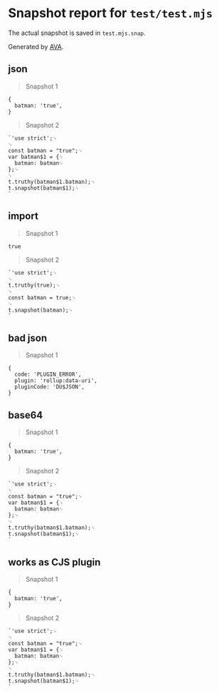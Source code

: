 # Snapshot report for `test/test.mjs`

The actual snapshot is saved in `test.mjs.snap`.

Generated by [AVA](https://avajs.dev).

## json

> Snapshot 1

    {
      batman: 'true',
    }

> Snapshot 2

    `'use strict';␊
    ␊
    const batman = "true";␊
    var batman$1 = {␊
      batman: batman␊
    };␊
    ␊
    t.truthy(batman$1.batman);␊
    t.snapshot(batman$1);␊
    `

## import

> Snapshot 1

    true

> Snapshot 2

    `'use strict';␊
    ␊
    t.truthy(true);␊
    ␊
    const batman = true;␊
    ␊
    t.snapshot(batman);␊
    `

## bad json

> Snapshot 1

    {
      code: 'PLUGIN_ERROR',
      plugin: 'rollup:data-uri',
      pluginCode: 'DU$JSON',
    }

## base64

> Snapshot 1

    {
      batman: 'true',
    }

> Snapshot 2

    `'use strict';␊
    ␊
    const batman = "true";␊
    var batman$1 = {␊
      batman: batman␊
    };␊
    ␊
    t.truthy(batman$1.batman);␊
    t.snapshot(batman$1);␊
    `

## works as CJS plugin

> Snapshot 1

    {
      batman: 'true',
    }

> Snapshot 2

    `'use strict';␊
    ␊
    const batman = "true";␊
    var batman$1 = {␊
      batman: batman␊
    };␊
    ␊
    t.truthy(batman$1.batman);␊
    t.snapshot(batman$1);␊
    `
